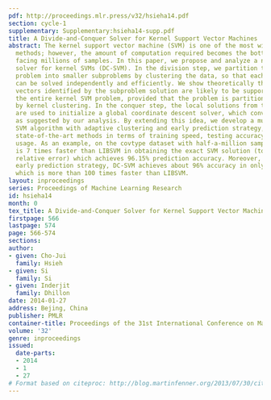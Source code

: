 ```yaml
---
pdf: http://proceedings.mlr.press/v32/hsieha14.pdf
section: cycle-1
supplementary: Supplementary:hsieha14-supp.pdf
title: A Divide-and-Conquer Solver for Kernel Support Vector Machines
abstract: The kernel support vector machine (SVM) is one of the most widely used classification
  methods; however, the amount of computation required becomes the bottleneck when
  facing millions of samples. In this paper, we propose and analyze a novel divide-and-conquer
  solver for kernel SVMs (DC-SVM). In the division step, we partition the kernel SVM
  problem into smaller subproblems by clustering the data, so that each subproblem
  can be solved independently and efficiently. We show theoretically that the support
  vectors identified by the subproblem solution are likely to be support vectors of
  the entire kernel SVM problem, provided that the problem is partitioned appropriately
  by kernel clustering. In the conquer step, the local solutions from the subproblems
  are used to initialize a global coordinate descent solver, which converges quickly
  as suggested by our analysis. By extending this idea, we develop a multilevel Divide-and-Conquer
  SVM algorithm with adaptive clustering and early prediction strategy, which outperforms
  state-of-the-art methods in terms of training speed, testing accuracy, and memory
  usage. As an example, on the covtype dataset with half-a-million samples, DC-SVM
  is 7 times faster than LIBSVM in obtaining the exact SVM solution (to within 10^-6
  relative error) which achieves 96.15% prediction accuracy. Moreover, with our proposed
  early prediction strategy, DC-SVM achieves about 96% accuracy in only 12 minutes,
  which is more than 100 times faster than LIBSVM.
layout: inproceedings
series: Proceedings of Machine Learning Research
id: hsieha14
month: 0
tex_title: A Divide-and-Conquer Solver for Kernel Support Vector Machines
firstpage: 566
lastpage: 574
page: 566-574
sections: 
author:
- given: Cho-Jui
  family: Hsieh
- given: Si
  family: Si
- given: Inderjit
  family: Dhillon
date: 2014-01-27
address: Bejing, China
publisher: PMLR
container-title: Proceedings of the 31st International Conference on Machine Learning
volume: '32'
genre: inproceedings
issued:
  date-parts:
  - 2014
  - 1
  - 27
# Format based on citeproc: http://blog.martinfenner.org/2013/07/30/citeproc-yaml-for-bibliographies/
---
```

